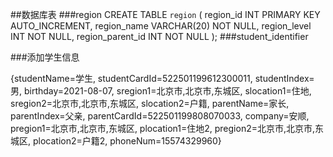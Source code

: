 ##数据库表
###region
CREATE TABLE `region` (
region_id INT PRIMARY KEY AUTO_INCREMENT,
region_name VARCHAR(20) NOT NULL,
region_level INT NOT NULL,
region_parent_id INT NOT NULL
);
###student_identifier


###添加学生信息

{studentName=学生, 
studentCardId=522501199612300011, 
studentIndex=男, 
birthday=2021-08-07, 
sregion1=北京市,北京市,东城区, 
slocation1=住地, 
sregion2=北京市,北京市,东城区, 
slocation2=户籍, 
parentName=家长, 
parentIndex=父亲, 
parentCardId=522501199808070033, 
company=安顺, 
pregion1=北京市,北京市,东城区, 
plocation1=住地2, 
pregion2=北京市,北京市,东城区, 
plocation2=户籍2, 
phoneNum=15574329960}